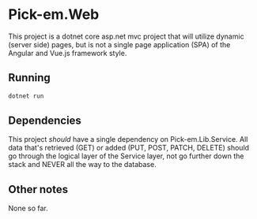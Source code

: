 # Pick-em.Web

This project is a dotnet core asp.net mvc project that will utilize dynamic (server side) pages, but is not a single page application (SPA) of the Angular and Vue.js framework style.

## Running

```bash
dotnet run
```

## Dependencies

This project _should_ have a single dependency on Pick-em.Lib.Service. All data that's retrieved (GET) or added (PUT, POST, PATCH, DELETE) should go through the logical layer of the Service layer, not go further down the stack and NEVER all the way to the database.

## Other notes

None so far.
